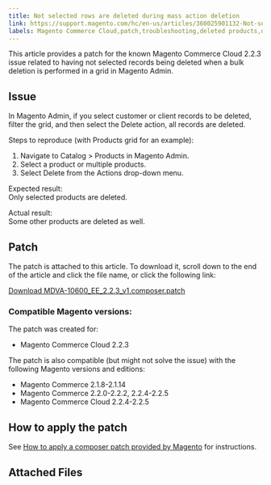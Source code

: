 ```yaml
---
title: Not selected rows are deleted during mass action deletion 
link: https://support.magento.com/hc/en-us/articles/360025901132-Not-selected-rows-are-deleted-during-mass-action-deletion-
labels: Magento Commerce Cloud,patch,troubleshooting,deleted products,deleted customers,known issues,2.2.3,mass update
---
```


<p>This article provides a patch for the known Magento Сommerce Cloud 2.2.3 issue related to having not selected records being deleted when a bulk deletion is performed in a grid in Magento Admin.</p>
<h2>Issue</h2>
<p>In Magento Admin, if you select customer or client records to be deleted, filter the grid, and then select the Delete action, all records are deleted.</p>
<p>Steps to reproduce (with Products grid for an example):</p>
<ol>
<li>Navigate to Catalog &gt; Products in Magento Admin.</li>
<li>Select a product or multiple products.</li>
<li>Select Delete from the Actions drop-down menu.</li>
</ol>
<p>Expected result:<br/> Only selected products are deleted.</p>
<p>Actual result:<br/> Some other products are deleted as well.</p>
<h2>Patch</h2>
<p>The patch is attached to this article. To download it, scroll down to the end of the article and click the file name, or click the following link:</p>
<p><a href="https://support.magento.com/hc/en-us/article_attachments/360025343891/MDVA-10600_EE_2.2.3_v1.composer.patch">Download MDVA-10600_EE_2.2.3_v1.composer.patch</a></p>
<h3>Compatible Magento versions:</h3>
<p>The patch was created for:</p>
<ul>
<li>Magento Commerce Cloud 2.2.3</li>
</ul>
<p>The patch is also compatible (but might not solve the issue) with the following Magento versions and editions:</p>
<ul>
<li>Magento Commerce 2.1.8-2.1.14</li>
<li>Magento Commerce 2.2.0-2.2.2, 2.2.4-2.2.5</li>
<li>Magento Commerce Cloud 2.2.4-2.2.5</li>
</ul>
<h2>How to apply the patch</h2>
<p>See <a href="https://support.magento.com/hc/en-us/articles/360028367731">How to apply a composer patch provided by Magento</a> for instructions.</p>
<h2>Attached Files</h2>